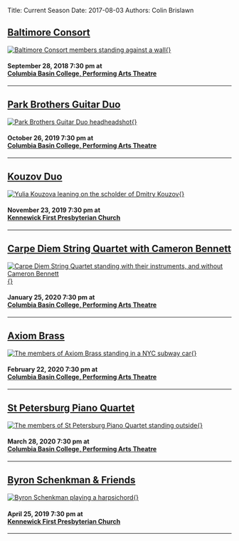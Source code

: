 Title: Current Season
Date: 2017-08-03
Authors: Colin Brislawn
<!--
Template: article_list
Status: hidden
-->

## [Baltimore Consort]({filename}/2019-2020/BaltimoreConsort.md)

[![Baltimore Consort members standing against a wall]({filename}/images/2019-2020/baltimore-consort-2019-400.jpg){}]({filename}/2019-2020/BaltimoreConsort.md)

#### September 28, 2018 7:30 pm at <br>[Columbia Basin College, Performing Arts Theatre](https://goo.gl/maps/BZDawJuNMRM2)

---

## [Park Brothers Guitar Duo]({filename}/2019-2020/ParkBrothersGuitarDuo.md)

[![Park Brothers Guitar Duo headheadshot]({filename}/images/2019-2020/park-brothers-guitar-duo-400.jpg){}]({filename}/2019-2020/ParkBrothersGuitarDuo.md)

#### October 26, 2019 7:30 pm at <br>[Columbia Basin College, Performing Arts Theatre](https://goo.gl/maps/BZDawJuNMRM2)

---

## [Kouzov Duo]({filename}/2019-2020/KouzovDuo.md)

[![Yulia Kouzova leaning on the scholder of Dmitry Kouzov]({filename}/images/2019-2020/kouzov-duo-400.jpg){}]({filename}/2019-2020/KouzovDuo.md)

#### November 23, 2019 7:30 pm at <br>[Kennewick First Presbyterian Church](https://www.google.com/maps/place/Kennewick+First+Presbyterian+Church)

---

## [Carpe Diem String Quartet with Cameron Bennett]({filename}/2019-2020/CarpeDiemStringQuartet.md)

[![Carpe Diem String Quartet standing with their instruments, and without Cameron Bennett]({filename}/images/2019-2020/carpe-diem-string-quartet-with-cameron-bennett-400.jpg){}]({filename}/2019-2020/CarpeDiemStringQuartet.md)

#### January 25, 2020 7:30 pm at <br>[Columbia Basin College, Performing Arts Theatre](https://goo.gl/maps/BZDawJuNMRM2)

---

## [Axiom Brass]({filename}/2019-2020/AxiomBrass.md)

[![The members of Axiom Brass standing in a NYC subway car]({filename}/images/2019-2020/axiom-brass-400.jpg){}]({filename}/2019-2020/AxiomBrass.md)

#### February 22, 2020 7:30 pm at <br>[Columbia Basin College, Performing Arts Theatre](https://goo.gl/maps/BZDawJuNMRM2)

---

## [St Petersburg Piano Quartet]({filename}/2019-2020/StPetersburgPianoQuartet.md)

[![The members of St Petersburg Piano Quartet standing outside]({filename}/images/2019-2020/st-petersburg-piano-quartet-400.jpg){}]({filename}/2019-2020/StPetersburgPianoQuartet.md)

#### March 28, 2020 7:30 pm at <br>[Columbia Basin College, Performing Arts Theatre](https://goo.gl/maps/BZDawJuNMRM2)

---

## [Byron Schenkman & Friends]({filename}/2019-2020/ByronSchenkman2020.md)

[![Byron Schenkman playing a harpsichord]({filename}/images/2019-2020/byron-schenkman-2019-400.jpg){}]({filename}/2019-2020/ByronSchenkman2020.md)

#### April 25, 2019 7:30 pm at <br>[Kennewick First Presbyterian Church](https://www.google.com/maps/place/Kennewick+First+Presbyterian+Church)

---

<style>

.entry-content a img {
    width: 270px;
    /* This is similar to the .floadleft class ****/
    float: left;
    padding-top: 5px;
    padding-right: 15px;
    padding-bottom: 15px;
}

</style>
